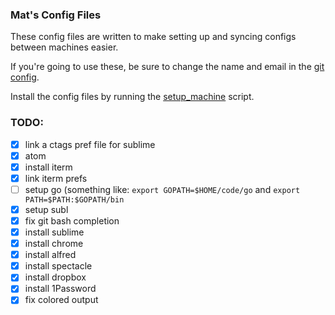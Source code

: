 ### Mat's Config Files

These config files are written to make setting up and syncing configs between machines easier.

If you're going to use these, be sure to change the name and email in the [git config](https://github.com/mpataki/config_files/blob/master/git/git_config).

Install the config files by running the [setup_machine](https://github.com/mpataki/config_files/blob/master/setup_machine) script.

### TODO:
- [x] link a ctags pref file for sublime
- [x] atom
- [x] install iterm
- [x] link iterm prefs
- [ ] setup go (something like: `export GOPATH=$HOME/code/go` and `export PATH=$PATH:$GOPATH/bin`
- [x] setup subl
- [x] fix git bash completion
- [x] install sublime
- [x] install chrome
- [x] install alfred
- [x] install spectacle
- [x] install dropbox
- [x] install 1Password
- [x] fix colored output
